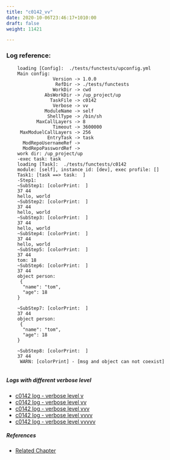 ```yaml
---
title: "c0142_vv"
date: 2020-10-06T23:46:17+1010:00
draft: false
weight: 11421

---
```


### Log reference: <no value>

```
    loading [Config]:  ./tests/functests/upconfig.yml
    Main config:
                 Version -> 1.0.0
                  RefDir -> ./tests/functests
                 WorkDir -> cwd
              AbsWorkDir -> /up_project/up
                TaskFile -> c0142
                 Verbose -> vv
              ModuleName -> self
               ShellType -> /bin/sh
           MaxCallLayers -> 8
                 Timeout -> 3600000
     MaxModuelCallLayers -> 256
               EntryTask -> task
      ModRepoUsernameRef -> 
      ModRepoPasswordRef -> 
    work dir: /up_project/up
    -exec task: task
    loading [Task]:  ./tests/functests/c0142
    module: [self], instance id: [dev], exec profile: []
    Task1: [task ==> task:  ]
    -Step1:
    ~SubStep1: [colorPrint:  ]
    37 44
    hello, world
    ~SubStep2: [colorPrint:  ]
    37 44
    hello, world
    ~SubStep3: [colorPrint:  ]
    37 44
    hello, world
    ~SubStep4: [colorPrint:  ]
    37 44
    hello, world
    ~SubStep5: [colorPrint:  ]
    37 44
    tom: 18
    ~SubStep6: [colorPrint:  ]
    37 44
    object person:
     {
      "name": "tom",
      "age": 18
    }
    
    ~SubStep7: [colorPrint:  ]
    37 44
    object person:
     {
      "name": "tom",
      "age": 18
    }
    
    ~SubStep8: [colorPrint:  ]
    37 44
     WARN: [colorPrint] - [msg and object can not coexist]
    
```

##### Logs with different verbose level
* [c0142 log - verbose level v](../../logs/c0142_v)
* [c0142 log - verbose level vv](../../logs/c0142_vv)
* [c0142 log - verbose level vvv](../../logs/c0142_vvv)
* [c0142 log - verbose level vvvv](../../logs/c0142_vvvv)
* [c0142 log - verbose level vvvvv](../../logs/c0142_vvvvv)

##### References
* [Related Chapter](../../cmd-func/c0142)
